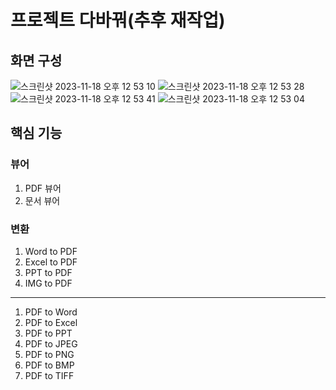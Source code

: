 # 프로젝트 다바꿔(추후 재작업)

## 화면 구성

![스크린샷 2023-11-18 오후 12 53 10](https://github.com/blake-lim/convert_all/assets/86904667/538994d2-7ae6-4196-81e1-d4ecfbc7f999)
![스크린샷 2023-11-18 오후 12 53 28](https://github.com/blake-lim/convert_all/assets/86904667/9a13744c-f0f4-487a-84bb-8b67a276775b)
![스크린샷 2023-11-18 오후 12 53 41](https://github.com/blake-lim/convert_all/assets/86904667/7b3eaca5-d4b7-4e3a-a0fc-844e9ea34eb5)
![스크린샷 2023-11-18 오후 12 53 04](https://github.com/blake-lim/convert_all/assets/86904667/14cde115-ce73-4cd9-aa07-495b78b3af8f)

## 핵심 기능
### 뷰어
1. PDF 뷰어
2. 문서 뷰어
### 변환
1. Word to PDF
2. Excel to PDF
3. PPT to PDF
4. IMG to PDF
---
1. PDF to Word
2. PDF to Excel
3. PDF to PPT
4. PDF to JPEG
5. PDF to PNG
6. PDF to BMP
7. PDF to TIFF
